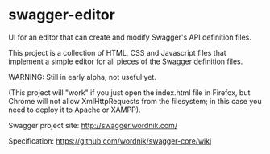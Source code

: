 swagger-editor
==============

UI for an editor that can create and modify Swagger's API definition files.

This project is a collection of HTML, CSS and Javascript files that implement a simple editor for all pieces of the Swagger definition files.

WARNING: Still in early alpha, not useful yet.

(This project will "work" if you just open the index.html file in Firefox, but Chrome will not allow XmlHttpRequests from the filesystem; in this
case you need to deploy it to Apache or XAMPP).

Swagger project site: http://swagger.wordnik.com/

Specification: https://github.com/wordnik/swagger-core/wiki
